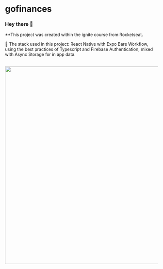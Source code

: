 # gofinances

### Hey there 👋

**This project was created within the ignite course from Rocketseat.

:iphone: The stack used in this project: React Native with Expo Bare Workflow, using the best practices of Typescript and Firebase Authentication, 
mixed with Async Storage for in app data.

<p>
&nbsp;
<img src="https://i.ibb.co/TM3Qt9h/img.png" height="650px" />   
</p> 
